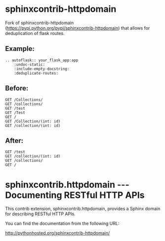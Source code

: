 sphinxcontrib-httpdomain
========================

Fork of sphinxcontrib-httpdomain (https://pypi.python.org/pypi/sphinxcontrib-httpdomain) that allows for deduplication of flask routes.


Example:
--------
```
.. autoflask:: your_flask_app:app
	:undoc-static:
	:include-empty-docstring:
	:deduplicate-routes:
```

Before:
-------
```
GET /Collections/
GET /collections/
GET /test
GET /Test
GET /
GET /Collection/(int: id)
GET /collection/(int: id)
```

After:
------
```
GET /test
GET /collection/(int: id)
GET /collections/
GET /
```


sphinxcontrib.httpdomain --- Documenting RESTful HTTP APIs
==========================================================

This contrib extension, sphinxcontrib.httpdomain, provides a Sphinx domain
for describing RESTful HTTP APIs.

You can find the documentation from the following URL:

http://pythonhosted.org/sphinxcontrib-httpdomain/


